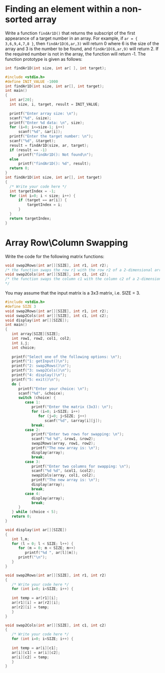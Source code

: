 # Finding an element within a non-sorted array

Write a function `findAr1D()` that returns the subscript of the first appearance
of a target number in an array. For example, if `ar = { 3,6,9,4,7,8 }`, then `findAr1D(6,ar,3)`
will return 0 where 6 is the size of the array and 3 is the number to be found, and
`findAr1D(6,ar,9)` will return 2. If the required number is not in the array, the function
will return ‐1. The function prototype is given as follows:  

```c
int findAr1D(int size, int ar[ ], int target);   
```

```c
#include <stdio.h>
#define INIT_VALUE -1000
int findAr1D(int size, int ar[], int target);  
int main()   
{
  int ar[20];
  int size, i, target, result = INIT_VALUE;
    
  printf("Enter array size: \n");
  scanf("%d", &size);   
  printf("Enter %d data: \n", size);
  for (i=0; i<=size-1; i++)   
      scanf("%d", &ar[i]);
  printf("Enter the target number: \n");
  scanf("%d", &target);    
  result = findAr1D(size, ar, target);
  if (result == -1)
      printf("findAr1D(): Not found\n");
  else  
      printf("findAr1D(): %d", result);
  return 0;
}
int findAr1D(int size, int ar[], int target)     
{
  /* Write your code here */
  int targetIndex = -1;
  for (int i=0; i < size; i++) {
      if (target == ar[i]) {
          targetIndex = i;
      }
  }
  return targetIndex;
}
```


# Array Row\Column Swapping

Write the code for the following matrix functions:

```c
void swap2Rows(int ar[][SIZE], int r1, int r2);
/* the function swaps the row r1 with the row r2 of a 2‐dimensional array ar */
void swap2Cols(int ar[][SIZE], int c1, int c2);
/* the function swaps the column c1 with the column c2 of a 2‐dimensional array ar
*/
```

You may assume that the input matrix is a 3x3 matrix, i.e. SIZE = 3.

```c
#include <stdio.h>
#define SIZE 3
void swap2Rows(int ar[][SIZE], int r1, int r2);
void swap2Cols(int ar[][SIZE], int c1, int c2);
void display(int ar[][SIZE]);
int main()
{
   int array[SIZE][SIZE];
   int row1, row2, col1, col2;    
   int i,j;        
   int choice;
    
   printf("Select one of the following options: \n");
   printf("1: getInput()\n");      
   printf("2: swap2Rows()\n");
   printf("3: swap2Cols()\n");
   printf("4: display()\n");
   printf("5: exit()\n");  
   do {
      printf("Enter your choice: \n");
      scanf("%d", &choice);
      switch (choice) {
         case 1:  
            printf("Enter the matrix (3x3): \n");
            for (i=0; i<SIZE; i++)
               for (j=0; j<SIZE; j++)
                  scanf("%d", &array[i][j]);  
            break;
         case 2:   
            printf("Enter two rows for swapping: \n");
            scanf("%d %d", &row1, &row2);     
            swap2Rows(array, row1, row2);
            printf("The new array is: \n");       
            display(array);
            break;
         case 3:   
            printf("Enter two columns for swapping: \n");       
            scanf("%d %d", &col1, &col2);
            swap2Cols(array, col1, col2);
            printf("The new array is: \n");       
            display(array);
            break;
         case 4:   
            display(array);
            break;
      }
   } while (choice < 5);  
   return 0;
}

void display(int ar[][SIZE])
{
   int l,m;
   for (l = 0; l < SIZE; l++) {
      for (m = 0; m < SIZE; m++)
         printf("%d ", ar[l][m]);
      printf("\n");
   }
}

void swap2Rows(int ar[][SIZE], int r1, int r2)
{
   /* Write your code here */
   for (int i=0; i<SIZE; i++) {
       
   int temp = ar[r1][i];
   ar[r1][i] = ar[r2][i];
   ar[r2][i] = temp;
   }
}

void swap2Cols(int ar[][SIZE], int c1, int c2)
{
   /* Write your code here */
   for (int i=0; i<SIZE; i++) {
       
   int temp = ar[i][c1];
   ar[i][c1] = ar[i][c2];
   ar[i][c2] = temp;
   }
}
```